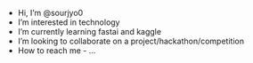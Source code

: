 - Hi, I’m @sourjyo0
-  I’m interested in technology
-  I’m currently learning fastai and kaggle
-  I’m looking to collaborate on a project/hackathon/competition
-  How to reach me - ...

<!---
sourjyo0/sourjyo0 is a ✨ special ✨ repository because its `README.md` (this file) appears on your GitHub profile.
You can click the Preview link to take a look at your changes.
--->
